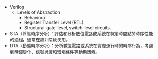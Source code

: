 * Verilog 
	* Levels of Abstraction
		* Behavioral 
		* Register Transfer Level (RTL)
		* Structural: gate-level, switch-level circuits.
* STA（靜態時序分析）：評估和分析數位電路或系統在特定時間點的時序性能的過程，通常在設計階段使用。
* DTA（動態時序分析）：分析數位電路或系統在實際運行時的時序行為，考慮到時鐘變化、信號過渡和環境條件等動態因素。